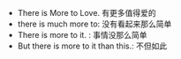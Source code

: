 - There is More to Love. 有更多值得爱的
- there is much more to: 没有看起来那么简单
- There is more to it. : 事情没那么简单
- But there is more to it than this.: 不但如此